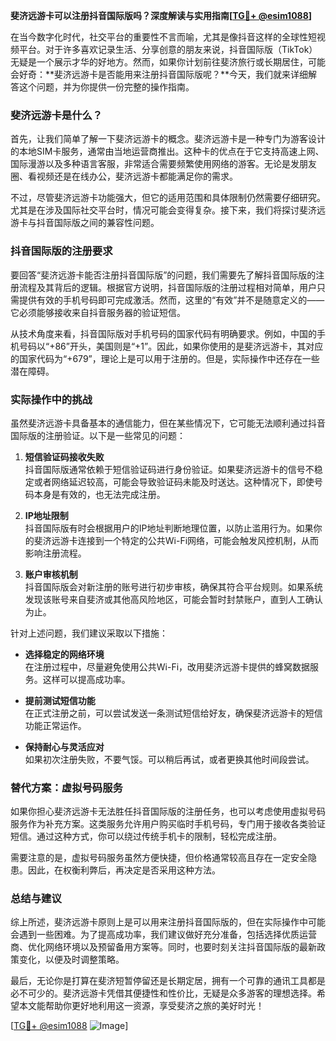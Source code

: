 **斐济远游卡可以注册抖音国际版吗？深度解读与实用指南[[TG💪+ @esim1088](https://t.me/s/esim1088)]**

在当今数字化时代，社交平台的重要性不言而喻，尤其是像抖音这样的全球性短视频平台。对于许多喜欢记录生活、分享创意的朋友来说，抖音国际版（TikTok）无疑是一个展示才华的好地方。然而，如果你计划前往斐济旅行或长期居住，可能会好奇：**斐济远游卡是否能用来注册抖音国际版呢？**今天，我们就来详细解答这个问题，并为你提供一份完整的操作指南。

### 斐济远游卡是什么？

首先，让我们简单了解一下斐济远游卡的概念。斐济远游卡是一种专门为游客设计的本地SIM卡服务，通常由当地运营商推出。这种卡的优点在于它支持高速上网、国际漫游以及多种语言客服，非常适合需要频繁使用网络的游客。无论是发朋友圈、看视频还是在线办公，斐济远游卡都能满足你的需求。

不过，尽管斐济远游卡功能强大，但它的适用范围和具体限制仍然需要仔细研究。尤其是在涉及国际社交平台时，情况可能会变得复杂。接下来，我们将探讨斐济远游卡与抖音国际版之间的兼容性问题。

### 抖音国际版的注册要求

要回答“斐济远游卡能否注册抖音国际版”的问题，我们需要先了解抖音国际版的注册流程及其背后的逻辑。根据官方说明，抖音国际版的注册过程相对简单，用户只需提供有效的手机号码即可完成激活。然而，这里的“有效”并不是随意定义的——它必须能够接收来自抖音服务器的验证短信。

从技术角度来看，抖音国际版对手机号码的国家代码有明确要求。例如，中国的手机号码以“+86”开头，美国则是“+1”。因此，如果你使用的是斐济远游卡，其对应的国家代码为“+679”，理论上是可以用于注册的。但是，实际操作中还存在一些潜在障碍。

### 实际操作中的挑战

虽然斐济远游卡具备基本的通信能力，但在某些情况下，它可能无法顺利通过抖音国际版的注册验证。以下是一些常见的问题：

1. **短信验证码接收失败**  
   抖音国际版通常依赖于短信验证码进行身份验证。如果斐济远游卡的信号不稳定或者网络延迟较高，可能会导致验证码未能及时送达。这种情况下，即使号码本身是有效的，也无法完成注册。

2. **IP地址限制**  
   抖音国际版有时会根据用户的IP地址判断地理位置，以防止滥用行为。如果你的斐济远游卡连接到一个特定的公共Wi-Fi网络，可能会触发风控机制，从而影响注册流程。

3. **账户审核机制**  
   抖音国际版会对新注册的账号进行初步审核，确保其符合平台规则。如果系统发现该账号来自斐济或其他高风险地区，可能会暂时封禁账户，直到人工确认为止。

针对上述问题，我们建议采取以下措施：

- **选择稳定的网络环境**  
  在注册过程中，尽量避免使用公共Wi-Fi，改用斐济远游卡提供的蜂窝数据服务。这样可以提高成功率。

- **提前测试短信功能**  
  在正式注册之前，可以尝试发送一条测试短信给好友，确保斐济远游卡的短信功能正常运作。

- **保持耐心与灵活应对**  
  如果初次注册失败，不要气馁。可以稍后再试，或者更换其他时间段尝试。

### 替代方案：虚拟号码服务

如果你担心斐济远游卡无法胜任抖音国际版的注册任务，也可以考虑使用虚拟号码服务作为补充方案。这类服务允许用户购买临时手机号码，专门用于接收各类验证短信。通过这种方式，你可以绕过传统手机卡的限制，轻松完成注册。

需要注意的是，虚拟号码服务虽然方便快捷，但价格通常较高且存在一定安全隐患。因此，在权衡利弊后，再决定是否采用这种方法。

### 总结与建议

综上所述，斐济远游卡原则上是可以用来注册抖音国际版的，但在实际操作中可能会遇到一些困难。为了提高成功率，我们建议做好充分准备，包括选择优质运营商、优化网络环境以及预留备用方案等。同时，也要时刻关注抖音国际版的最新政策变化，以便及时调整策略。

最后，无论你是打算在斐济短暂停留还是长期定居，拥有一个可靠的通讯工具都是必不可少的。斐济远游卡凭借其便捷性和性价比，无疑是众多游客的理想选择。希望本文能帮助你更好地利用这一资源，享受斐济之旅的美好时光！

[[TG💪+ @esim1088](https://t.me/s/esim1088) ![Image](https://i.postimg.cc/4NQfJmqS/Snipaste-2025-05-13-00-14-12.png)]
